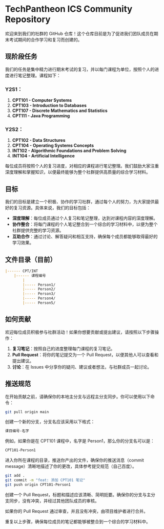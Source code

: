 # TechPantheon ICS Community Repository

欢迎来到我们的社群的 GitHub 仓库！这个仓库目前是为了促进我们团队成员在期末考试期间的合作学习和复习而创建的。

## 现阶段任务

我们的任务是集中精力进行期末考试的复习，并以每门课程为单位，按照个人的进度进行笔记整理。课程如下：

### Y2S1：
1. **CPT101 - Computer Systems**
2. **CPT103 - Introduction to Databases**
3. **CPT107 - Discrete Mathematics and Statistics**
4. **CPT111 - Java Programming**

### Y2S2：
1. **CPT102 - Data Structures**
2. **CPT104 - Operating Systems Concepts**
3. **INT102 - Algorithmic Foundations and Problem Solving**
4. **INT104 - Artificial Intelligence**

每位成员将按照个人的复习进度，对相应的课程进行笔记整理。我们鼓励大家注重深度理解和掌握知识，以便最终能够为整个社群提供高质量的综合学习材料。

## 目标

我们的目标是建立一个积极、协作的学习社群，通过每个人的努力，为大家提供最好的复习资源。具体来说，我们的目标包括：

- **深度理解**：每位成员通过个人复习和笔记整理，达到对课程内容的深度理解。
- **协作整合**：将每门课程的个人笔记整合到一个综合的学习材料中，以便为整个社群提供完整的学习资源。
- **互助合作**：通过讨论、解答疑问和相互支持，确保每个成员都能够取得最好的学习效果。

## 文件目录（目前）

```markdown
|------ CPT/INT
    |------ 课程编号
        |
        |----- Person1/
        |----- Person2/
        |----- Person3/
        |----- Person4/
        |----- Person5/
```

## 如何贡献

欢迎每位成员积极参与社群活动！如果你想要贡献或提出建议，请按照以下步骤操作：

1. **复习笔记**：按照自己的进度整理每门课程的复习笔记。
2. **Pull Request**：将你的笔记提交为一个 Pull Request，以便其他人可以查看和提出建议。
3. **讨论**：在 Issues 中分享你的疑问、建议或者想法，与社群成员一起讨论。

## 推送规范

在开始贡献之前，请确保你的本地主分支与远程主分支同步。你可以使用以下命令：

```bash
git pull origin main
```

创建一个新的分支，分支名应该采用以下格式：

```bash
课目编号-名字
```

例如，如果你是在 CPT101 课程中，名字是 Person1，那么你的分支名可以是：

```bash
CPT101-Person1
```

进入你所在课程的目录，推送你产出的文件，确保你的推送消息（commit message）清晰地描述了你的更改，具体参考提交规范（自己百度）。

```bash
git add .
git commit -m "feat: 添加 CPT101 笔记"
git push origin CPT101-Person1
```

创建一个 Pull Request，标题和描述应该清晰、简明扼要。确保你的分支与主分支同步，没有冲突，并经过其他团队成员的审核。

如果你的 Pull Request 通过审查，并且没有冲突，由项目维护者进行合并。

重复以上步骤，确保每位成员的笔记都能够被整合到一个综合的学习材料中。











